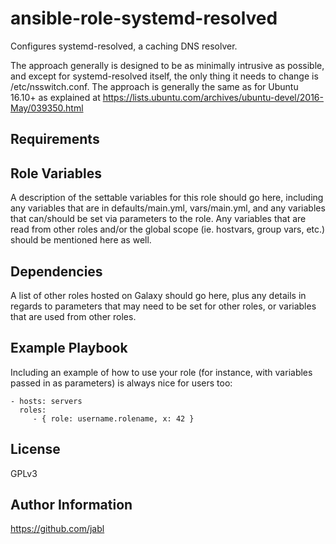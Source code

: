 ansible-role-systemd-resolved
=============================

Configures systemd-resolved, a caching DNS resolver.

The approach generally is designed to be as minimally intrusive as
possible, and except for systemd-resolved itself, the only thing it
needs to change is /etc/nsswitch.conf. The approach is generally the
same as for Ubuntu 16.10+ as explained at
https://lists.ubuntu.com/archives/ubuntu-devel/2016-May/039350.html

Requirements
------------


Role Variables
--------------

A description of the settable variables for this role should go here, including any variables that are in defaults/main.yml, vars/main.yml, and any variables that can/should be set via parameters to the role. Any variables that are read from other roles and/or the global scope (ie. hostvars, group vars, etc.) should be mentioned here as well.

Dependencies
------------

A list of other roles hosted on Galaxy should go here, plus any details in regards to parameters that may need to be set for other roles, or variables that are used from other roles.

Example Playbook
----------------

Including an example of how to use your role (for instance, with variables passed in as parameters) is always nice for users too:

    - hosts: servers
      roles:
         - { role: username.rolename, x: 42 }

License
-------

GPLv3

Author Information
------------------

https://github.com/jabl
